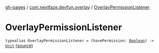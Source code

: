 [gh-pages](../index.md) / [com.nextfaze.devfun.overlay](index.md) / [OverlayPermissionListener](./-overlay-permission-listener.md)

# OverlayPermissionListener

`typealias OverlayPermissionListener = (havePermission: `[`Boolean`](https://kotlinlang.org/api/latest/jvm/stdlib/kotlin/-boolean/index.html)`) -> `[`Unit`](https://kotlinlang.org/api/latest/jvm/stdlib/kotlin/-unit/index.html) [(source)](https://github.com/NextFaze/dev-fun/tree/master/devfun/src/main/java/com/nextfaze/devfun/overlay/Permissions.kt#L38)